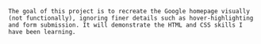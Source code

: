     The goal of this project is to recreate the Google homepage visually (not functionally), ignoring finer details such as hover-highlighting and form submission. It will demonstrate the HTML and CSS skills I have been learning.